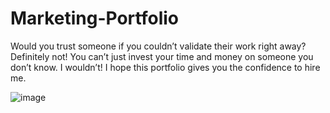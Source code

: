 

# Marketing-Portfolio
Would you trust someone if you couldn’t validate their work right away? 
Definitely not! 
You can’t just invest your time and money on someone you don’t know. I wouldn’t!
I hope this portfolio gives you the confidence to hire me.

![image](https://github.com/Shimanga/Marketing-Portfolio/assets/7394101/52a481b8-8d82-4822-86d1-b9c888218a75)

